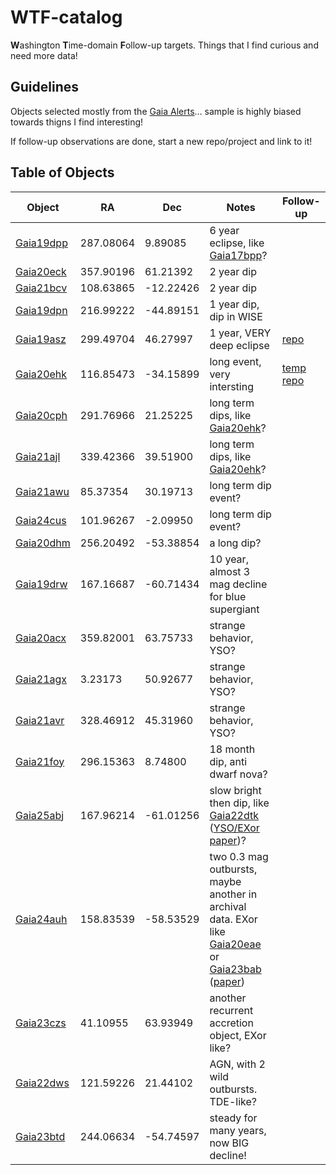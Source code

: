 # WTF-catalog
**W**ashington **T**ime-domain **F**ollow-up targets. Things that I find curious and need more data!

## Guidelines
Objects selected mostly from the [Gaia Alerts](http://gsaweb.ast.cam.ac.uk/alerts/alertsindex)... sample is highly biased towards thigns I find interesting!

If follow-up observations are done, start a new repo/project and link to it!

## Table of Objects

| Object | RA | Dec | Notes | Follow-up |
| --- | --- | --- | --- | -- | 
| [Gaia19dpp](http://gsaweb.ast.cam.ac.uk/alerts/alert/Gaia19dpp/) | 287.08064  | 9.89085 | 6 year eclipse, like [Gaia17bpp](https://arxiv.org/abs/2306.12409)? | |
| [Gaia20eck](http://gsaweb.ast.cam.ac.uk/alerts/alert/Gaia20eck/) | 357.90196 | 61.21392 | 2 year dip | |
| [Gaia21bcv](http://gsaweb.ast.cam.ac.uk/alerts/alert/Gaia21bcv/) | 108.63865 | -12.22426 | 2 year dip | |
| [Gaia19dpn](http://gsaweb.ast.cam.ac.uk/alerts/alert/Gaia19dpn/) | 216.99222 | -44.89151 | 1 year dip, dip in WISE | |
| [Gaia19asz](http://gsaweb.ast.cam.ac.uk/alerts/alert/Gaia19asz/) | 299.49704 | 46.27997 | 1 year, VERY deep eclipse| [repo](https://github.com/jradavenport/Gaia19asz) |
| [Gaia20ehk](http://gsaweb.ast.cam.ac.uk/alerts/alert/Gaia20ehk/) | 116.85473 |  -34.15899 | long event, very intersting | [temp repo](https://github.com/jradavenport/Gaia20ehk)
| [Gaia20cph](http://gsaweb.ast.cam.ac.uk/alerts/alert/Gaia20cph/) | 291.76966  | 21.25225 | long term dips, like [Gaia20ehk](http://gsaweb.ast.cam.ac.uk/alerts/alert/Gaia20ehk/)? | |
| [Gaia21ajl](http://gsaweb.ast.cam.ac.uk/alerts/alert/Gaia21ajl/) | 339.42366 | 39.51900 | long term dips, like [Gaia20ehk](http://gsaweb.ast.cam.ac.uk/alerts/alert/Gaia20ehk/)? | | 
| [Gaia21awu](http://gsaweb.ast.cam.ac.uk/alerts/alert/Gaia21awu/) | 85.37354 | 30.19713 | long term dip event? |  | 
| [Gaia24cus](http://gsaweb.ast.cam.ac.uk/alerts/alert/Gaia24cus/) | 101.96267|  -2.09950 | long term dip event? |  |
| [Gaia20dhm](http://gsaweb.ast.cam.ac.uk/alerts/alert/Gaia20dhm/) | 256.20492  |  -53.38854 | a long dip? | |
| [Gaia19drw](http://gsaweb.ast.cam.ac.uk/alerts/alert/Gaia19drw/) | 167.16687 | -60.71434 | 10 year, almost 3 mag decline for blue supergiant | |
| [Gaia20acx](http://gsaweb.ast.cam.ac.uk/alerts/alert/Gaia20acx/) | 359.82001 | 63.75733 | strange behavior, YSO? |  |
| [Gaia21agx](http://gsaweb.ast.cam.ac.uk/alerts/alert/Gaia21agx/) | 3.23173 | 50.92677 | strange behavior, YSO? |  |
| [Gaia21avr](http://gsaweb.ast.cam.ac.uk/alerts/alert/Gaia21avr/) | 328.46912 | 45.31960 | strange behavior, YSO? |  |
| [Gaia21foy](http://gsaweb.ast.cam.ac.uk/alerts/alert/Gaia21foy/) | 296.15363 | 8.74800 | 18 month dip, anti dwarf nova? | |
| [Gaia25abj](http://gsaweb.ast.cam.ac.uk/alerts/alert/Gaia25abj/) | 167.96214 | -61.01256 | slow bright then dip, like [Gaia22dtk](http://gsaweb.ast.cam.ac.uk/alerts/alert/Gaia22dtk/) ([YSO/EXor paper](https://arxiv.org/abs/2401.095220))? | |
| [Gaia24auh](http://gsaweb.ast.cam.ac.uk/alerts/alert/Gaia24auh/) | 158.83539 |  -58.53529 | two 0.3 mag outbursts, maybe another in archival data. EXor like [Gaia20eae](http://gsaweb.ast.cam.ac.uk/alerts/alert/Gaia20eae/) or [Gaia23bab](http://gsaweb.ast.cam.ac.uk/alerts/alert/Gaia23bab/) ([paper](https://arxiv.org/abs/2404.01974)) | |
| [Gaia23czs](http://gsaweb.ast.cam.ac.uk/alerts/alert/Gaia23czs/) | 41.10955 | 63.93949 | another recurrent accretion object, EXor like? | |
| [Gaia22dws](http://gsaweb.ast.cam.ac.uk/alerts/alert/Gaia22dws/) | 121.59226 | 21.44102 | AGN, with 2 wild outbursts. TDE-like? | |
| [Gaia23btd](http://gsaweb.ast.cam.ac.uk/alerts/alert/Gaia23btd/) | 244.06634 | -54.74597 | steady for many years, now BIG decline! | |



